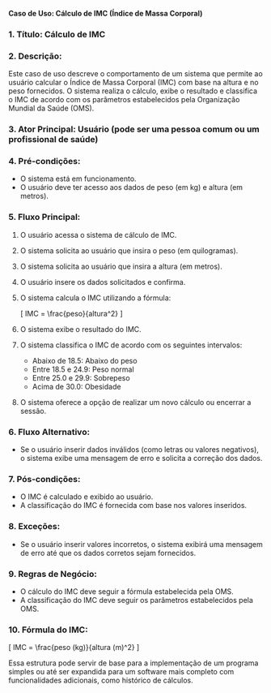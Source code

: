 **Caso de Uso: Cálculo de IMC (Índice de Massa Corporal)**

### 1. **Título**: Cálculo de IMC

### 2. **Descrição**:
Este caso de uso descreve o comportamento de um sistema que permite ao usuário calcular o Índice de Massa Corporal (IMC) com base na altura e no peso fornecidos. O sistema realiza o cálculo, exibe o resultado e classifica o IMC de acordo com os parâmetros estabelecidos pela Organização Mundial da Saúde (OMS).

### 3. **Ator Principal**: Usuário (pode ser uma pessoa comum ou um profissional de saúde)

### 4. **Pré-condições**:
- O sistema está em funcionamento.
- O usuário deve ter acesso aos dados de peso (em kg) e altura (em metros).

### 5. **Fluxo Principal**:
1. O usuário acessa o sistema de cálculo de IMC.
2. O sistema solicita ao usuário que insira o peso (em quilogramas).
3. O sistema solicita ao usuário que insira a altura (em metros).
4. O usuário insere os dados solicitados e confirma.
5. O sistema calcula o IMC utilizando a fórmula:

   \[
   IMC = \frac{peso}{altura^2}
   \]

6. O sistema exibe o resultado do IMC.
7. O sistema classifica o IMC de acordo com os seguintes intervalos:
   - Abaixo de 18.5: Abaixo do peso
   - Entre 18.5 e 24.9: Peso normal
   - Entre 25.0 e 29.9: Sobrepeso
   - Acima de 30.0: Obesidade
8. O sistema oferece a opção de realizar um novo cálculo ou encerrar a sessão.

### 6. **Fluxo Alternativo**:
- Se o usuário inserir dados inválidos (como letras ou valores negativos), o sistema exibe uma mensagem de erro e solicita a correção dos dados.

### 7. **Pós-condições**:
- O IMC é calculado e exibido ao usuário.
- A classificação do IMC é fornecida com base nos valores inseridos.

### 8. **Exceções**:
- Se o usuário inserir valores incorretos, o sistema exibirá uma mensagem de erro até que os dados corretos sejam fornecidos.

### 9. **Regras de Negócio**:
- O cálculo do IMC deve seguir a fórmula estabelecida pela OMS.
- A classificação do IMC deve seguir os parâmetros estabelecidos pela OMS.

### 10. **Fórmula do IMC**:

\[
IMC = \frac{peso (kg)}{altura (m)^2}
\]

Essa estrutura pode servir de base para a implementação de um programa simples ou até ser expandida para um software mais completo com funcionalidades adicionais, como histórico de cálculos.
